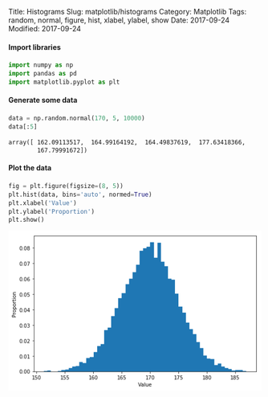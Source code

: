 Title: Histograms
Slug: matplotlib/histograms
Category: Matplotlib
Tags: random, normal, figure, hist, xlabel, ylabel, show
Date: 2017-09-24
Modified: 2017-09-24

#### Import libraries


```python
import numpy as np
import pandas as pd
import matplotlib.pyplot as plt
```

#### Generate some data


```python
data = np.random.normal(170, 5, 10000)
data[:5]
```




    array([ 162.09113517,  164.99164192,  164.49837619,  177.63418366,
            167.79991672])



#### Plot the data


```python
fig = plt.figure(figsize=(8, 5))
plt.hist(data, bins='auto', normed=True)
plt.xlabel('Value')
plt.ylabel('Proportion')
plt.show()
```


![png](histograms_files/histograms_6_0.png)

